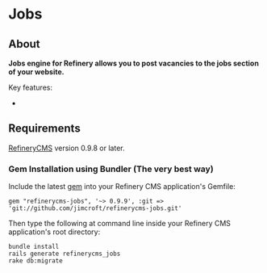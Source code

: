 # Jobs

## About

__Jobs engine for Refinery allows you to post vacancies to the jobs section of your website.__

Key features:

* 

## Requirements

[RefineryCMS](http://refinerycms.com) version 0.9.8 or later.

### Gem Installation using Bundler (The very best way)

Include the latest [gem](http://rubygems.org/gems/refinerycms-news) into your Refinery CMS application's Gemfile:

    gem "refinerycms-jobs", '~> 0.9.9', :git => 'git://github.com/jimcroft/refinerycms-jobs.git'

Then type the following at command line inside your Refinery CMS application's root directory:

    bundle install
    rails generate refinerycms_jobs
    rake db:migrate
